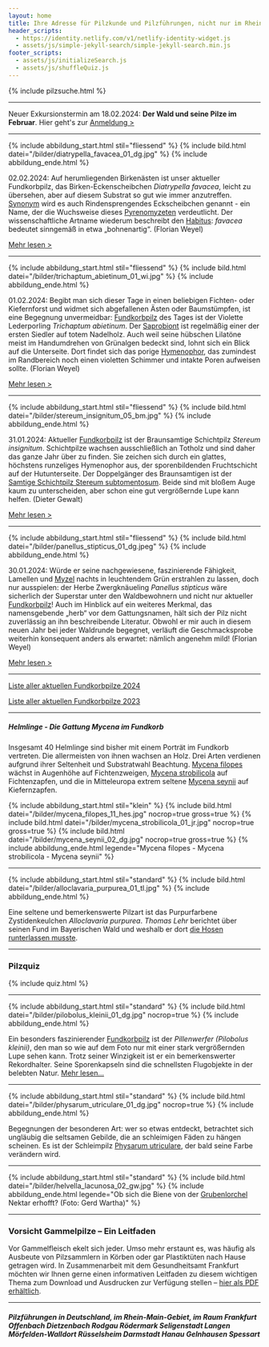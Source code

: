 ```yaml
---
layout: home
title: Ihre Adresse für Pilzkunde und Pilzführungen, nicht nur im Rhein-Main-Gebiet
header_scripts:
  - https://identity.netlify.com/v1/netlify-identity-widget.js
  - assets/js/simple-jekyll-search/simple-jekyll-search.min.js
footer_scripts:
  - assets/js/initializeSearch.js
  - assets/js/shuffleQuiz.js
---
```

{% include pilzsuche.html %}

- - -

Neuer Exkursionstermin am 18.02.2024: **Der Wald und seine Pilze im Februar**. Hier geht's zur [Anmeldung >](/termine)[](/termine)

- - -

{% include abbildung_start.html stil="fliessend" %}
{% include bild.html datei="/bilder/diatrypella_favacea_01_dg.jpg" %}
{% include abbildung_ende.html %}

02.02.2024: Auf herumliegenden Birkenästen ist unser aktueller Fundkorbpilz, das Birken-Eckenscheibchen *Diatrypella favacea*, leicht zu übersehen, aber auf diesem Substrat so gut wie immer anzutreffen. [Synonym](synonym "Glossar") wird es auch Rindensprengendes Eckscheibchen genannt - ein Name, der die Wuchsweise dieses [Pyrenomyzeten](Pyrenomyzeten "Glossar") verdeutlicht. Der wissenschaftliche Artname wiederum beschreibt den [Habitus](Habitus "Glossar"): *favacea* bedeutet sinngemäß in etwa „bohnenartig“. (Florian Weyel)

[Mehr lesen >](/pilze/diatrypella-favacea-birken-eckenscheibchen)

<div style="clear:  both"></div>

- - -

{% include abbildung_start.html stil="fliessend" %}
{% include bild.html datei="/bilder/trichaptum_abietinum_01_wi.jpg" %}
{% include abbildung_ende.html %}

01.02.2024: Begibt man sich dieser Tage in einen beliebigen Fichten- oder Kiefernforst und widmet sich abgefallenen Ästen oder Baumstümpfen, ist eine Begegnung unvermeidbar: [Fundkorbpilz](AA "Glossar-") des Tages ist der Violette Lederporling *Trichaptum abietinum*. Der [Saprobiont](saprobiontisch "Glossar") ist regelmäßig einer der ersten Siedler auf totem Nadelholz. Auch weil seine hübschen Lilatöne meist im Handumdrehen von Grünalgen bedeckt sind, lohnt sich ein Blick auf die Unterseite. Dort findet sich das porige [Hymenophor](Hymenophor "Glossar"), das zumindest im Randbereich noch einen violetten Schimmer und intakte Poren aufweisen sollte. (Florian Weyel)

[Mehr lesen >](/pilze/trichaptum-abietinum-violetter-lederporling-gemeiner-violettporling)

<div style="clear:  both"></div>

- - -

{% include abbildung_start.html stil="fliessend" %}
{% include bild.html datei="/bilder/stereum_insignitum_05_bm.jpg" %}
{% include abbildung_ende.html %}

31.01.2024: Aktueller [Fundkorbpilz](AA "Glossar-") ist der Braunsamtige Schichtpilz *Stereum insignitum*. Schichtpilze wachsen ausschließlich an Totholz und sind daher das ganze Jahr über zu finden. Sie zeichen sich durch ein glattes, höchstens runzeliges Hymenophor aus, der sporenbildenden Fruchtschicht auf der Hutunterseite. Der Doppelgänger des Braunsamtigen ist der [Samtige Schichtpilz Stereum subtomentosum](/pilze/stereum-subtomentosum-samtiger-schichtpilz). Beide sind mit bloßem Auge kaum zu unterscheiden, aber schon eine gut vergrößernde Lupe kann helfen. (Dieter Gewalt)

[Mehr lesen >](/pilze/stereum-insignitum-braunsamtiger-schichtpilz-prächtiger-schichtpilz)

<div style="clear:  both"></div>

- - -

{% include abbildung_start.html stil="fliessend" %}
{% include bild.html datei="/bilder/panellus_stipticus_01_dg.jpeg" %}
{% include abbildung_ende.html %}

30.01.2024: Würde er seine nachgewiesene, faszinierende Fähigkeit, Lamellen und [Myzel](Myzel "Glossar") nachts in leuchtendem Grün erstrahlen zu lassen, doch nur ausspielen: der Herbe Zwergknäueling *Panellus stipticus* wäre sicherlich der Superstar unter den Waldbewohnern und nicht nur aktueller [Fundkorbpilz](AA "Glossar-")! Auch im Hinblick auf ein weiteres Merkmal, das namensgebende „herb“ vor dem Gattungsnamen, hält sich der Pilz nicht zuverlässig an ihn beschreibende Literatur. Obwohl er mir auch in diesem neuen Jahr bei jeder Waldrunde begegnet, verläuft die Geschmacksprobe weiterhin konsequent anders als erwartet: nämlich angenehm mild! (Florian Weyel)

[Mehr lesen >](/pilze/panellus-stipticus-herber-zwergknäueling)

<div style="clear:  both"></div>

- - -

[Liste aller aktuellen Fundkorbpilze 2024](/artikel/liste-aller-aktuellen-fundkorbpilze-2024.html)

[Liste aller aktuellen Fundkorbpilze 2023](/artikel/liste-aller-aktuellen-fundkorbpilze-2023.html)

- - -

##### Helmlinge - Die Gattung *Mycena* im Fundkorb

Insgesamt 40 Helmlinge sind bisher mit einem Porträt im Fundkorb vertreten. Die allermeisten von ihnen wachsen an Holz. Drei Arten verdienen aufgrund ihrer Seltenheit und Substratwahl Beachtung. [Mycena filopes](/pilze/mycena-filopes-zerbrechlicher-fadenhelmling) wächst in Augenhöhe auf Fichtenzweigen, [Mycena strobilicola](/pilze/mycena-strobilicola-fichtenzapfenhelmling) auf Fichtenzapfen, und die in Mitteleuropa extrem seltene [Mycena seynii](/pilze/mycena-seynii-mediterraner-kiefernzapfenhelmling) auf Kiefernzapfen.

{% include abbildung_start.html stil="klein" %}
{% include bild.html datei="/bilder/mycena_filopes_11_hes.jpg" nocrop=true gross=true %}
{% include bild.html datei="/bilder/mycena_strobilicola_01_jr.jpg" nocrop=true gross=true %}
{% include bild.html datei="/bilder/mycena_seynii_02_dg.jpg" nocrop=true gross=true %}
{% include abbildung_ende.html legende="Mycena filopes - Mycena strobilicola - Mycena seynii" %}

- - -

{% include abbildung_start.html stil="standard" %}
{% include bild.html datei="/bilder/alloclavaria_purpurea_01_tl.jpg" %}
{% include abbildung_ende.html %}

Eine seltene und bemerkenswerte Pilzart ist das Purpurfarbene Zystidenkeulchen *Alloclavaria purpurea*. *Thomas Lehr* berichtet über seinen Fund im Bayerischen Wald und weshalb er dort [die Hosen runterlassen musste](/pilze/alloclavaria-purpurea-purpurfarbenes-zystidenkeulchen).

- - -

### Pilzquiz

{% include quiz.html %}

- - -

{% include abbildung_start.html stil="standard" %}
{% include bild.html datei="/bilder/pilobolus_kleinii_01_dg.jpg" nocrop=true %}
{% include abbildung_ende.html %}

Ein besonders faszinierender [Fundkorbpilz](AA "Glossar-") ist der *Pillenwerfer (Pilobolus kleinii)*, den man so wie auf dem Foto nur mit einer stark vergrößernden Lupe sehen kann. Trotz seiner Winzigkeit ist er ein bemerkenswerter Rekordhalter. Seine Sporenkapseln sind die schnellsten Flugobjekte in der belebten Natur. [Mehr lesen...](/pilze/pilobolus-kleinii-pillenwerfer)

- - -

{% include abbildung_start.html stil="standard" %}
{% include bild.html datei="/bilder/physarum_utriculare_01_dg.jpg" nocrop=true %}
{% include abbildung_ende.html %}

Begegnungen der besonderen Art: wer so etwas entdeckt, betrachtet sich ungläubig die seltsamen Gebilde, die an schleimigen Fäden zu hängen scheinen. Es ist der Schleimpilz [Physarum utriculare](/pilze/physarum-utriculare-fadenfruchtschleimpilz), der bald seine Farbe verändern wird.

- - -

{% include abbildung_start.html stil="standard" %}
{% include bild.html datei="/bilder/helvella_lacunosa_02_gw.jpg" %}
{% include abbildung_ende.html legende="Ob sich die Biene von der <a href='/pilze/helvella-lacunosa-grubenlorchel'>Grubenlorchel</a> Nektar erhofft?  (Foto: Gerd Wartha)" %}

- - -

### Vorsicht Gammelpilze – Ein Leitfaden

Vor Gammelfleisch ekelt sich jeder. Umso mehr erstaunt es, was häufig als Ausbeute von Pilzsammlern in Körben oder gar Plastiktüten nach Hause getragen wird. In Zusammenarbeit mit dem Gesundheitsamt Frankfurt möchten wir Ihnen gerne einen informativen Leitfaden zu diesem wichtigen Thema zum Download und Ausdrucken zur Verfügung stellen – [hier als PDF erhältlich](/assets/docs/Fundkorb.de-Gammelpilze.pdf).

- - -

##### Pilzführungen in Deutschland, im Rhein-Main-Gebiet, im Raum Frankfurt Offenbach Dietzenbach Rodgau Rödermark Seligenstadt Langen Mörfelden-Walldort Rüsselsheim Darmstadt Hanau Gelnhausen Spessart